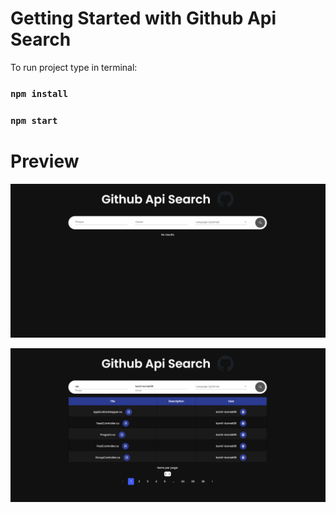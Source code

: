 # Getting Started with Github Api Search

To run project type in terminal:

### `npm install`
### `npm start`

# Preview

![Page with no data](https://raw.githubusercontent.com/kamil-kornek96/Github-Api-Search/main/readme_files/screen1.png)

![Page with data](https://raw.githubusercontent.com/kamil-kornek96/Github-Api-Search/main/readme_files/screen2.png)
